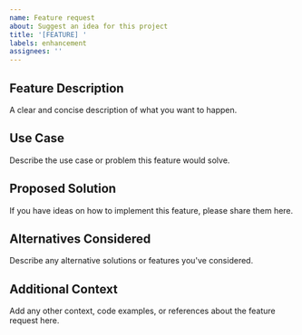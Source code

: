 ```yaml
---
name: Feature request
about: Suggest an idea for this project
title: '[FEATURE] '
labels: enhancement
assignees: ''
---
```


## Feature Description
A clear and concise description of what you want to happen.

## Use Case
Describe the use case or problem this feature would solve.

## Proposed Solution
If you have ideas on how to implement this feature, please share them here.

## Alternatives Considered
Describe any alternative solutions or features you've considered.

## Additional Context
Add any other context, code examples, or references about the feature request here. 